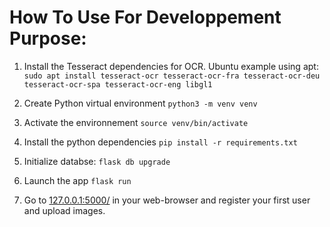 # How To Use For Developpement Purpose:

1. Install the Tesseract dependencies for OCR. Ubuntu example using apt:
`sudo apt install tesseract-ocr tesseract-ocr-fra tesseract-ocr-deu tesseract-ocr-spa tesseract-ocr-eng libgl1`

2. Create Python virtual environment 
`python3 -m venv venv`  

3. Activate the environnement
`source venv/bin/activate`

4. Install the python dependencies
`pip install -r requirements.txt`  

5. Initialize databse:
```flask db upgrade```

6. Launch the app
`flask run`

7. Go to [127.0.0.1:5000/](http://127.0.0.1:5000/) in your web-browser and register your first user and upload images.
